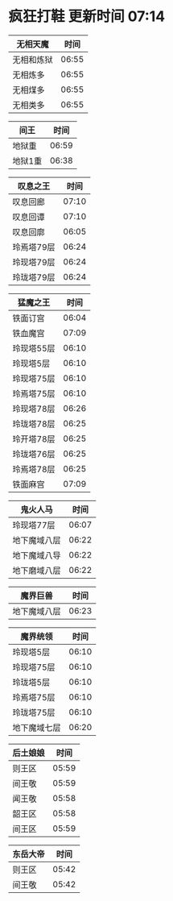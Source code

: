 # 疯狂打鞋 更新时间 07:14

| 无相天魔   | 时间    |
|--------|-------|
| 无相和炼狱 | 06:55 |
| 无相炼多 | 06:55 |
| 无相煤多 | 06:55 |
| 无相类多 | 06:55 |

| 间王   | 时间    |
|--------|-------|
| 地狱重 | 06:59 |
| 地狱1重 | 06:38 |

| 叹息之王   | 时间    |
|--------|-------|
| 叹息回廊 | 07:10 |
| 叹息回谭 | 07:10 |
| 叹息回廓 | 06:05 |
| 玲焉塔79层 | 06:24 |
| 玲现塔79层 | 06:24 |
| 玲珑塔79层 | 06:24 |

| 猛魔之王   | 时间    |
|--------|-------|
| 铁面订宫 | 06:04 |
| 铁血魔宫 | 07:09 |
| 玲现塔55层 | 06:10 |
| 玲现塔5层 | 06:10 |
| 玲现塔75层 | 06:10 |
| 玲焉塔75层 | 06:10 |
| 玲现塔78层 | 06:26 |
| 玲珑塔78层 | 06:25 |
| 玲开塔78层 | 06:25 |
| 玲珑塔76层 | 06:25 |
| 玲焉塔78层 | 06:25 |
| 铁面麻宫 | 07:09 |

| 鬼火人马   | 时间    |
|--------|-------|
| 玲现塔77层 | 06:07 |
| 地下魔域八层 | 06:22 |
| 地下魔域八导 | 06:22 |
| 地下磨域八层 | 06:22 |

| 魔界巨兽   | 时间    |
|--------|-------|
| 地下魔域八层 | 06:23 |

| 魔界统领   | 时间    |
|--------|-------|
| 玲现塔5层 | 06:10 |
| 玲现塔75层 | 06:10 |
| 玲珑塔5层 | 06:10 |
| 玲焉塔75层 | 06:10 |
| 玲珑塔75层 | 06:10 |
| 地下魔域七层 | 06:20 |

| 后土娘娘   | 时间    |
|--------|-------|
| 则王区 | 05:59 |
| 间王敬 | 05:59 |
| 闻王敬 | 05:58 |
| 韶王区 | 05:58 |
| 间王区 | 05:59 |

| 东岳大帝   | 时间    |
|--------|-------|
| 则王区 | 05:42 |
| 间王敬 | 05:42 |
